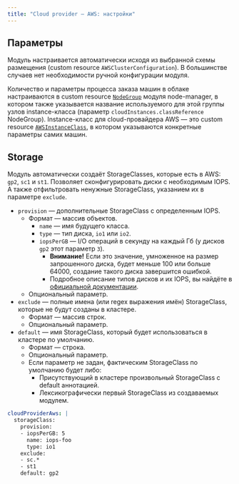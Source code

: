 ```yaml
---
title: "Сloud provider — AWS: настройки"
---
```


## Параметры

Модуль настраивается автоматически исходя из выбранной схемы размещения (custom resource `AWSClusterConfiguration`). В большинстве случаев нет необходимости ручной конфигурации модуля.

Количество и параметры процесса заказа машин в облаке настраиваются в custom resource [`NodeGroup`](/modules/040-node-manager/cr.html#nodegroup) модуля node-manager, в котором также указывается название используемого для этой группы узлов instance-класса (параметр `cloudInstances.classReference` NodeGroup).  Instance-класс для cloud-провайдера AWS — это custom resource [`AWSInstanceClass`](cr.html#awsinstanceclass), в котором указываются конкретные параметры самих машин.

## Storage

Модуль автоматически создаёт StorageClasses, которые есть в AWS: `gp2`, `sc1` и `st1`. Позволяет сконфигурировать диски с необходимым IOPS. А также отфильтровать ненужные StorageClass, указанием их в параметре `exclude`.

* `provision` — дополнительные StorageClass с определенным IOPS.
  * Формат — массив объектов.
    * `name` — имя будущего класса.
    * `type` — тип диска, `io1` или `io2`.
    * `iopsPerGB` — I/O операций в секунду на каждый Гб (у дисков `gp2` этот параметр `3`).
      * **Внимание!** Если это значение, умноженное на размер запрошенного диска, будет меньше 100 или больше 64000, создание такого диска завершится ошибкой.
      * Подробное описание типов дисков и их IOPS, вы найдёте в [официальной документации](https://docs.aws.amazon.com/AWSEC2/latest/UserGuide/ebs-volume-types.html).
  * Опциональный параметр.
* `exclude` — полные имена (или regex выражения имён) StorageClass, которые не будут созданы в кластере.
  * Формат — массив строк.
  * Опциональный параметр.
* `default` — имя StorageClass, который будет использоваться в кластере по умолчанию.
  * Формат — строка.
  * Опциональный параметр.
  * Если параметр не задан, фактическим StorageClass по умолчанию будет либо: 
    * Присутствующий в кластере произвольный StorageClass с default аннотацией.
    * Лексикографически первый StorageClass из создаваемых модулем.

```yaml
cloudProviderAws: |
  storageClass:
    provision:
    - iopsPerGB: 5
      name: iops-foo
      type: io1
    exclude: 
    - sc.*
    - st1
    default: gp2
```
